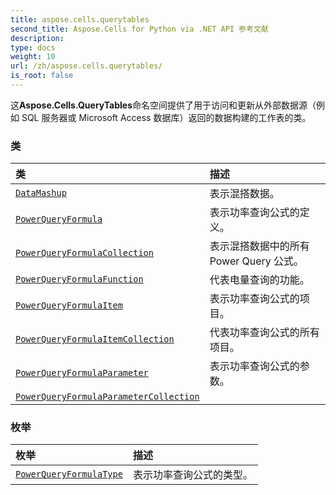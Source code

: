```yaml
---
title: aspose.cells.querytables
second_title: Aspose.Cells for Python via .NET API 参考文献
description:
type: docs
weight: 10
url: /zh/aspose.cells.querytables/
is_root: false
---
```

这**Aspose.Cells.QueryTables**命名空间提供了用于访问和更新从外部数据源（例如 SQL 服务器或 Microsoft Access 数据库）返回的数据构建的工作表的类。

### 类
|类|描述|
| :- | :- |
| [`DataMashup`](/cells/python-net/zh/aspose.cells.querytables/datamashup) |表示混搭数据。|
| [`PowerQueryFormula`](/cells/python-net/zh/aspose.cells.querytables/powerqueryformula) |表示功率查询公式的定义。|
| [`PowerQueryFormulaCollection`](/cells/python-net/zh/aspose.cells.querytables/powerqueryformulacollection) |表示混搭数据中的所有 Power Query 公式。|
| [`PowerQueryFormulaFunction`](/cells/python-net/zh/aspose.cells.querytables/powerqueryformulafunction) |代表电量查询的功能。|
| [`PowerQueryFormulaItem`](/cells/python-net/zh/aspose.cells.querytables/powerqueryformulaitem) |表示功率查询公式的项目。|
| [`PowerQueryFormulaItemCollection`](/cells/python-net/zh/aspose.cells.querytables/powerqueryformulaitemcollection) |代表功率查询公式的所有项目。|
| [`PowerQueryFormulaParameter`](/cells/python-net/zh/aspose.cells.querytables/powerqueryformulaparameter) |表示功率查询公式的参数。|
| [`PowerQueryFormulaParameterCollection`](/cells/python-net/zh/aspose.cells.querytables/powerqueryformulaparametercollection) |  |


### 枚举
|枚举|描述|
| :- | :- |
| [`PowerQueryFormulaType`](/cells/python-net/zh/aspose.cells.querytables/powerqueryformulatype) |表示功率查询公式的类型。|


